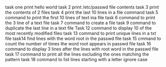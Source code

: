 task one print hello world
task 2 print /etc/passwd file contents
task 3 print the contents of 2 files
task 4 print the last 10 lines in a file command
task 5 command to print the first 10 lines of text ina file
task 6 command to print the 3 line of a text file
task 7 command to create a file
task 9 command to duplicate the last line in a text file
Task 12 command to display 10 of the most recently modified files
task 13 command to print unique lines in a txt file
task14 find lines with the word root in the passwd file
task 15 cmmand to count the number of times the word root appears in passwd file
task 16 command to display 3 lines after the lines with root word in the passwd file
task 17 command to print all the lines excluding the ones matching the pattern
task 18 command to list lines starting with a letter ignore case
